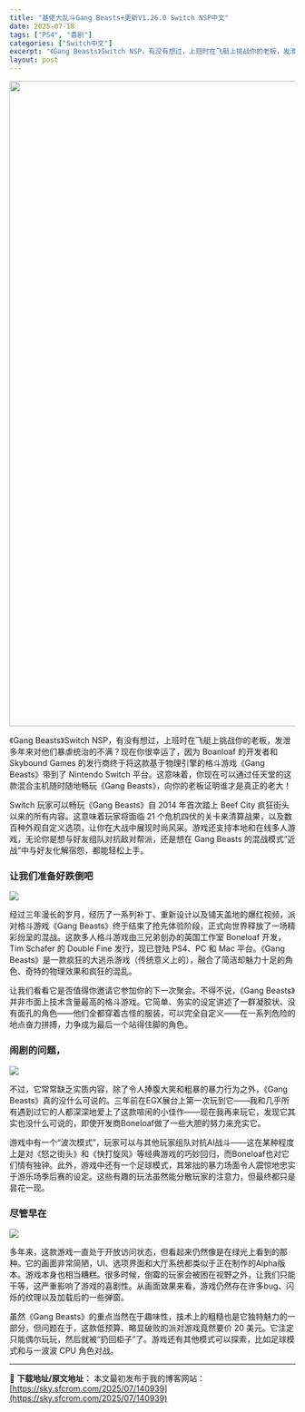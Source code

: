 ```yaml
---
title: "基佬大乱斗Gang Beasts+更新V1.26.0 Switch NSP中文"
date: 2025-07-18
tags: ["PS4", "喜剧"]
categories: ["Switch中文"]
excerpt: "《Gang Beasts》Switch NSP，有没有想过，上班时在飞艇上挑战你的老板，发泄多年来对他们暴虐统治的不满？现在你很幸运了，因为 Boanloaf 的开发者和 Skybound Games 的发行商终于将这款基于物理引擎的格斗游戏《Gang Beasts》带到了 Nintendo Swi&hellip;"
layout: post
---
```


<img class="aligncenter size-full wp-image-140940" src="https://sky.sfcrom.com/wp-content/uploads/2025/07/2025071802493867.webp" alt="" width="702" height="1138" />

《Gang Beasts》Switch NSP，有没有想过，上班时在飞艇上挑战你的老板，发泄多年来对他们暴虐统治的不满？现在你很幸运了，因为 Boanloaf 的开发者和 Skybound Games 的发行商终于将这款基于物理引擎的格斗游戏《Gang Beasts》带到了 Nintendo Switch 平台。这意味着，你现在可以通过任天堂的这款混合主机随时随地畅玩《Gang Beasts》，向你的老板证明谁才是真正的老大！

Switch 玩家可以畅玩《Gang Beasts》自 2014 年首次踏上 Beef City 疯狂街头以来的所有内容。这意味着玩家将面临 21 个危机四伏的关卡来清算战果，以及数百种外观自定义选项，让你在大战中展现时尚风采。游戏还支持本地和在线多人游戏，无论你是想与好友组队对抗敌对帮派，还是想在 Gang Beasts 的混战模式“近战”中与好友化解宿怨，都能轻松上手。
<h3>让我们准备好跌倒吧</h3>
<img src="https://img-eshop.cdn.nintendo.net/i/04e13ca17a27aad6c8fe171aca4bcd9731cf04121542958fa4d09d2b49c4c154.jpg?w=1000" />

经过三年漫长的岁月，经历了一系列补丁、重新设计以及铺天盖地的爆红视频，派对格斗游戏《Gang Beasts》终于结束了抢先体验阶段，正式向世界释放了一场精彩纷呈的混战。这款多人格斗游戏由三兄弟创办的英国工作室 Boneloaf 开发，Tim Schafer 的 Double Fine 发行，现已登陆 PS4、PC 和 Mac 平台。《Gang Beasts》是一款疯狂的大逃杀游戏（传统意义上的），融合了简洁却魅力十足的角色、奇特的物理效果和疯狂的混乱。

让我们看看它是否值得你邀请它参加你的下一次聚会。不得不说，《Gang Beasts》并非市面上技术含量最高的格斗游戏。它简单、务实的设定讲述了一群凝胶状、没有面孔的角色——他们全都穿着古怪的服装，可以完全自定义——在一系列危险的地点奋力拼搏，力争成为最后一个站得住脚的角色。
<h3>闹剧的问题，</h3>
<img src="https://img-eshop.cdn.nintendo.net/i/4859de5fb3e956b89af17d52a68a7635e90f2a49e3b5715afcf04ace8780a63f.jpg?w=1000" />

不过，它常常缺乏实质内容，除了令人捧腹大笑和粗暴的暴力行为之外，《Gang Beasts》真的没什么可说的。三年前在EGX展台上第一次玩到它——我和几乎所有遇到过它的人都深深地爱上了这款喧闹的小佳作——现在我再来玩它，发现它其实也没什么可说的，即使开发商Boneloaf做了一些大胆的努力来充实它。

游戏中有一个“波次模式”，玩家可以与其他玩家组队对抗AI战斗——这在某种程度上是对《怒之街头》和《快打旋风》等经典游戏的巧妙回归，而Boneloaf也对它们情有独钟。此外，游戏中还有一个足球模式，其笨拙的暴力场面令人震惊地忠实于游乐场季后赛的设定。这些有趣的玩法虽然能分散玩家的注意力，但最终都只是昙花一现。
<h3>尽管早在</h3>
<img src="https://img-eshop.cdn.nintendo.net/i/cb97cdda170638c4775473bac8da977aae693f379705762970465fdee96333b8.jpg?w=1000" />

多年来，这款游戏一直处于开放访问状态，但看起来仍然像是在绿光上看到的那种。它的画面非常简陋，UI、选项界面和大厅系统都类似于正在制作的Alpha版本。游戏本身也相当糟糕。很多时候，倒霉的玩家会被困在视野之外，让我们只能干等，这严重影响了游戏的喜剧性。从画面效果来看，游戏仍然存在许多bug、闪烁的纹理以及加载后的一些弹窗。

虽然《Gang Beasts》的重点当然在于趣味性，技术上的粗糙也是它独特魅力的一部分，但问题在于，这款低预算、略显破败的派对游戏竟然要价 20 美元。它注定只能偶尔玩玩，然后就被“扔回柜子”了。游戏还有其他模式可以探索，比如足球模式和与一波波 CPU 角色对战。

---
📖 **下载地址/原文地址：** 本文最初发布于我的博客网站：[https://sky.sfcrom.com/2025/07/140939](https://sky.sfcrom.com/2025/07/140939)
